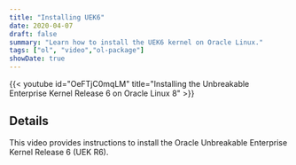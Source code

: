 ```yaml
---
title: "Installing UEK6"
date: 2020-04-07
draft: false
summary: "Learn how to install the UEK6 kernel on Oracle Linux."
tags: ["ol", "video","ol-package"]
showDate: true
---
```


{{< youtube id="OeFTjC0mqLM" title="Installing the Unbreakable Enterprise Kernel Release 6 on Oracle Linux 8" >}}

## Details

This video provides instructions to install the Oracle Unbreakable Enterprise Kernel Release 6 (UEK R6).
